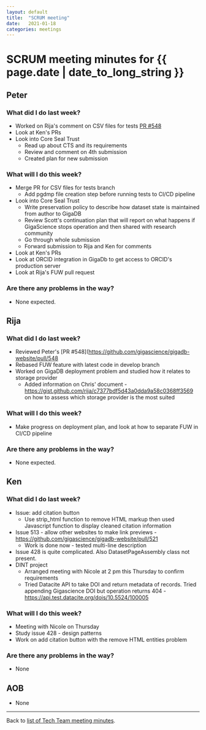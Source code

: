 ```yaml
---
layout: default
title:  "SCRUM meeting"
date:   2021-01-18
categories: meetings
---
```

# SCRUM meeting minutes for {{ page.date | date_to_long_string }}

## Peter

### What did I do last week?
* Worked on Rija's comment on CSV files for tests [PR #548](https://github.com/gigascience/gigadb-website/pull/548)
* Look at Ken's PRs
* Look into Core Seal Trust
    * Read up about CTS and its requirements
    * Review and comment on 4th submission
    * Created plan for new submission

### What will I do this week?
* Merge PR for CSV files for tests branch
  * Add pgdmp file creation step before running tests to CI/CD pipeline
* Look into Core Seal Trust
  * Write preservation policy to describe how dataset state is maintained from 
    author to GigaDB
  * Review Scott's continuation plan that will report on what happens if 
    GigaScience stops operation and then shared with research community
  * Go through whole submission
  * Forward submission to Rija and Ken for comments
* Look at Ken's PRs
* Look at ORCID integration in GigaDb to get access to ORCID's production server
* Look at Rija's FUW pull request


### Are there any problems in the way?
* None expected.


## Rija

### What did I do last week?
* Reviewed Peter's [PR #548](https://github.com/gigascience/gigadb-website/pull/548
* Rebased FUW feature with latest code in develop branch
* Worked on GigaDB deployment problem and studied how it relates to storage 
  provider
  * Added information on Chris' document - https://gist.github.com/rija/c7377bdf5d43a0dda9a58c0368ff3569 on how to assess which storage 
    provider is the most suited

### What will I do this week?
* Make progress on deployment plan, and look at how to separate FUW in CI/CD 
  pipeline
  
### Are there any problems in the way?
* None expected.

## Ken

### What did I do last week?
* Issue: add citation button
    * Use strip_html function to remove HTML markup then used Javascript 
      function to display cleaned citation information
* Issue 513 - allow other websites to make link previews - https://github.com/gigascience/gigadb-website/pull/521
    * Work is done now - tested multi-line description
* Issue 428 is quite complicated. Also DatasetPageAssembly class not present.
* DINT project
    * Arranged meeting with Nicole at 2 pm this Thursday to confirm requirements
    * Tried Datacite API to take DOI and return metadata of records. Tried 
      appending Gigascience DOI but operation returns 404 - https://api.test.datacite.org/dois/10.5524/100005

### What will I do this week?
* Meeting with Nicole on Thursday
* Study issue 428 - design patterns 
* Work on add citation button with the remove HTML entities problem

### Are there any problems in the way?
* None

## AOB

* None

<hr>

Back to [list of Tech Team meeting minutes][scrum-meetings].

[scrum-meetings]: /techteam/index.html
